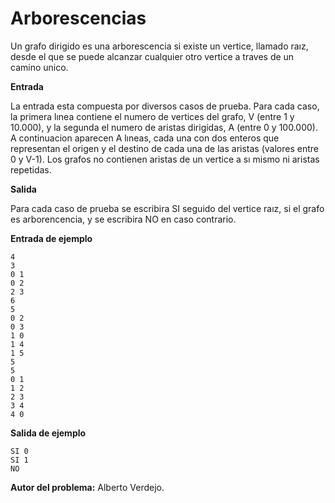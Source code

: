 # Arborescencias

Un grafo dirigido es una arborescencia si existe un vertice, llamado raız, desde el que se puede alcanzar cualquier otro vertice a traves de un camino unico.

**Entrada**

La entrada esta compuesta por diversos casos de prueba. Para cada caso, la primera lınea contiene el
numero de vertices del grafo, V (entre 1 y 10.000), y la segunda el numero de aristas dirigidas, A (entre 0
y 100.000). A continuacion aparecen A lıneas, cada una con dos enteros que representan el origen y el
destino de cada una de las aristas (valores entre 0 y V-1). Los grafos no contienen aristas de un vertice
a sı mismo ni aristas repetidas.

**Salida**

Para cada caso de prueba se escribira SI seguido del vertice raız, si el grafo es arborencencia, y se
escribira NO en caso contrario.

**Entrada de ejemplo**

    4
    3
    0 1
    0 2
    2 3
    6
    5
    0 2
    0 3
    1 0
    1 4
    1 5
    5
    5
    0 1
    1 2
    2 3
    3 4
    4 0

**Salida de ejemplo**

    SI 0
    SI 1
    NO

**Autor del problema:** Alberto Verdejo.
